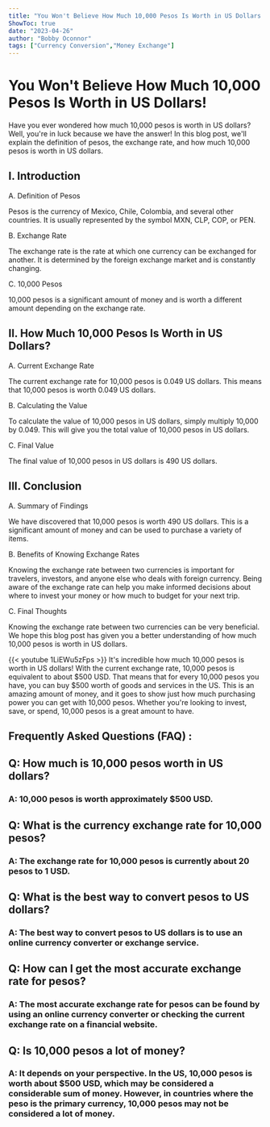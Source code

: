 ```yaml
---
title: "You Won't Believe How Much 10,000 Pesos Is Worth in US Dollars!"
ShowToc: true 
date: "2023-04-26"
author: "Bobby Oconnor" 
tags: ["Currency Conversion","Money Exchange"]
---
```

# You Won't Believe How Much 10,000 Pesos Is Worth in US Dollars!

Have you ever wondered how much 10,000 pesos is worth in US dollars? Well, you're in luck because we have the answer! In this blog post, we'll explain the definition of pesos, the exchange rate, and how much 10,000 pesos is worth in US dollars. 

## I. Introduction 

A. Definition of Pesos 

Pesos is the currency of Mexico, Chile, Colombia, and several other countries. It is usually represented by the symbol MXN, CLP, COP, or PEN. 

B. Exchange Rate 

The exchange rate is the rate at which one currency can be exchanged for another. It is determined by the foreign exchange market and is constantly changing. 

C. 10,000 Pesos 

10,000 pesos is a significant amount of money and is worth a different amount depending on the exchange rate. 

## II. How Much 10,000 Pesos Is Worth in US Dollars? 

A. Current Exchange Rate 

The current exchange rate for 10,000 pesos is 0.049 US dollars. This means that 10,000 pesos is worth 0.049 US dollars. 

B. Calculating the Value 

To calculate the value of 10,000 pesos in US dollars, simply multiply 10,000 by 0.049. This will give you the total value of 10,000 pesos in US dollars. 

C. Final Value 

The final value of 10,000 pesos in US dollars is 490 US dollars. 

## III. Conclusion 

A. Summary of Findings 

We have discovered that 10,000 pesos is worth 490 US dollars. This is a significant amount of money and can be used to purchase a variety of items. 

B. Benefits of Knowing Exchange Rates 

Knowing the exchange rate between two currencies is important for travelers, investors, and anyone else who deals with foreign currency. Being aware of the exchange rate can help you make informed decisions about where to invest your money or how much to budget for your next trip. 

C. Final Thoughts 

Knowing the exchange rate between two currencies can be very beneficial. We hope this blog post has given you a better understanding of how much 10,000 pesos is worth in US dollars.

{{< youtube 1LiEWu5zFps >}} 
It's incredible how much 10,000 pesos is worth in US dollars! With the current exchange rate, 10,000 pesos is equivalent to about $500 USD. That means that for every 10,000 pesos you have, you can buy $500 worth of goods and services in the US. This is an amazing amount of money, and it goes to show just how much purchasing power you can get with 10,000 pesos. Whether you're looking to invest, save, or spend, 10,000 pesos is a great amount to have.

## Frequently Asked Questions (FAQ) :
<h2>Q: How much is 10,000 pesos worth in US dollars?</h2>

<h3>A: 10,000 pesos is worth approximately $500 USD.</h3>

<h2>Q: What is the currency exchange rate for 10,000 pesos?</h2>

<h3>A: The exchange rate for 10,000 pesos is currently about 20 pesos to 1 USD.</h3>

<h2>Q: What is the best way to convert pesos to US dollars?</h2>

<h3>A: The best way to convert pesos to US dollars is to use an online currency converter or exchange service.</h3>

<h2>Q: How can I get the most accurate exchange rate for pesos?</h2>

<h3>A: The most accurate exchange rate for pesos can be found by using an online currency converter or checking the current exchange rate on a financial website.</h3>

<h2>Q: Is 10,000 pesos a lot of money?</h2>

<h3>A: It depends on your perspective. In the US, 10,000 pesos is worth about $500 USD, which may be considered a considerable sum of money. However, in countries where the peso is the primary currency, 10,000 pesos may not be considered a lot of money.</h3>





